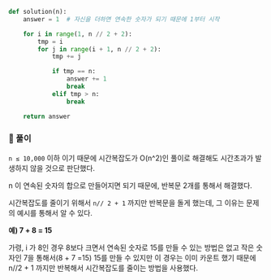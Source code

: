 ```py
def solution(n):
    answer = 1  # 자신을 더하면 연속한 숫자가 되기 때문에 1부터 시작

    for i in range(1, n // 2 + 2):
        tmp = i
        for j in range(i + 1, n // 2 + 2):
            tmp += j

            if tmp == n:
                answer += 1
                break
            elif tmp > n:
                break

    return answer
```

### 📌 풀이

`n ≤ 10,000` 이하 이기 때문에 시간복잡도가 O(n^2)인 풀이로 해결해도 시간초과가 발생하지 않을 것으로 판단했다.

n 이 연속된 숫자의 합으로 만들어지면 되기 때문에, 반복문 2개를 통해서 해결했다.

시간복잡도를 줄이기 위해서 `n// 2 + 1` 까지만 반복문을 돌게 했는데, 그 이유는 문제의 예시를 통해서 알 수 있다.

**예) 7 + 8 = 15**

가령, i 가 8인 경우 8보다 크면서 연속된 숫자로 15를 만들 수 있는 방법은 없고 작은 숫자인 7을 통해서(8 + 7 =15) 15를 만들 수 있지만 이 경우는 이미 카운트 했기 때문에 n//2 + 1 까지만 반복해서 시간복잡도를 줄이는 방법을 사용했다.
